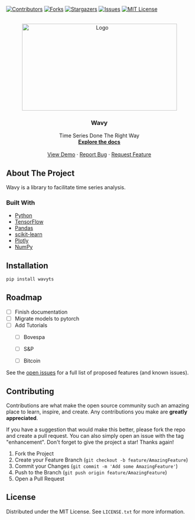 [![Contributors][contributors-shield]][contributors-url]
[![Forks][forks-shield]][forks-url]
[![Stargazers][stars-shield]][stars-url]
[![Issues][issues-shield]][issues-url]
[![MIT License][license-shield]][license-url]

<!-- PROJECT LOGO -->
<br />
<div align="center">
  <a href="https://github.com/logspace-ai/wavy">
    <img src="https://github.com/logspace-ai/wavy/blob/main/images/logo.png?raw=true" alt="Logo" width="419" height="235">
  </a>

  <h3 align="center">Wavy</h3>

  <p align="center">
    Time Series Done The Right Way
    <br />
    <a href="https://logspace-ai.github.io/wavy/"><strong>Explore the docs</strong></a>
    <br />
    <br />
    <a href="https://github.com/logspace-ai/wavy">View Demo</a>
    ·
    <a href="https://github.com/logspace-ai/wavy/issues">Report Bug</a>
    ·
    <a href="https://github.com/logspace-ai/wavy/issues">Request Feature</a>
  </p>
</div>


<!-- ABOUT THE PROJECT -->
## About The Project

Wavy is a library to facilitate time series analysis.


### Built With

* [Python](https://www.python.org/)
* [TensorFlow](https://www.tensorflow.org/)
* [Pandas](https://pandas.pydata.org/)
* [scikit-learn](https://scikit-learn.org/stable/index.html)
* [Plotly](https://plotly.com/python/)
* [NumPy](https://numpy.org/)


<!-- GETTING STARTED -->
## Installation


```sh
pip install wavyts
```


<!-- USAGE EXAMPLES
## Usage

Use this space to show useful examples of how a project can be used. Additional screenshots, code examples and demos work well in this space. You may also link to more resources.

_For more examples, please refer to the [Documentation](https://logspace-ai.github.io/wavy/)_ -->


<!-- ROADMAP -->
## Roadmap

- [ ] Finish documentation
- [ ] Migrate models to pytorch
- [ ] Add Tutorials
    - [ ] Bovespa
    - [ ] S&P
    - [ ] Bitcoin


See the [open issues](https://github.com/logspace-ai/wavy/issues) for a full list of proposed features (and known issues).


<!-- CONTRIBUTING -->
## Contributing

Contributions are what make the open source community such an amazing place to learn, inspire, and create. Any contributions you make are **greatly appreciated**.

If you have a suggestion that would make this better, please fork the repo and create a pull request. You can also simply open an issue with the tag "enhancement".
Don't forget to give the project a star! Thanks again!

1. Fork the Project
2. Create your Feature Branch (`git checkout -b feature/AmazingFeature`)
3. Commit your Changes (`git commit -m 'Add some AmazingFeature'`)
4. Push to the Branch (`git push origin feature/AmazingFeature`)
5. Open a Pull Request


<!-- LICENSE -->
## License

Distributed under the MIT License. See `LICENSE.txt` for more information.


<!-- MARKDOWN LINKS & IMAGES -->
<!-- https://www.markdownguide.org/basic-syntax/#reference-style-links -->
[contributors-shield]: https://img.shields.io/github/contributors/logspace-ai/wavy.svg?style=for-the-badge
[contributors-url]: https://github.com/logspace-ai/wavy/graphs/contributors
[forks-shield]: https://img.shields.io/github/forks/logspace-ai/wavy.svg?style=for-the-badge
[forks-url]: https://github.com/logspace-ai/wavy/network/members
[stars-shield]: https://img.shields.io/github/stars/logspace-ai/wavy.svg?style=for-the-badge
[stars-url]: https://github.com/logspace-ai/wavy/stargazers
[issues-shield]: https://img.shields.io/github/issues/logspace-ai/wavy.svg?style=for-the-badge
[issues-url]: https://github.com/logspace-ai/wavy/issues
[license-shield]: https://img.shields.io/github/license/logspace-ai/wavy.svg?style=for-the-badge
[license-url]: https://github.com/logspace-ai/wavy/blob/main/LICENSE.txt
<!-- [documentation-url]: https://logspace-ai.github.io/wavy/ -->
